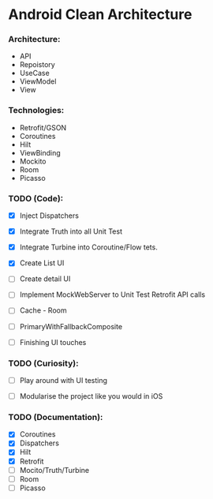 # Android Clean Architecture

### Architecture:
- API
- Repoistory
- UseCase
- ViewModel
- View

### Technologies:
- Retrofit/GSON
- Coroutines
- Hilt
- ViewBinding
- Mockito
- Room
- Picasso


### TODO (Code):
- [x] Inject Dispatchers
- [x] Integrate Truth into all Unit Test
- [x] Integrate Turbine into Coroutine/Flow tets.
- [x] Create List UI
- [ ] Create detail UI
- [ ] Implement MockWebServer to Unit Test Retrofit API calls
- [ ] Cache - Room
- [ ] PrimaryWithFallbackComposite
- [ ] Finishing UI touches


### TODO (Curiosity):
- [ ] Play around with UI testing
- [ ] Modularise the project like you would in iOS


### TODO (Documentation):
- [x] Coroutines
- [x] Dispatchers
- [x] Hilt
- [x] Retrofit
- [ ] Mocito/Truth/Turbine
- [ ] Room
- [ ] Picasso
